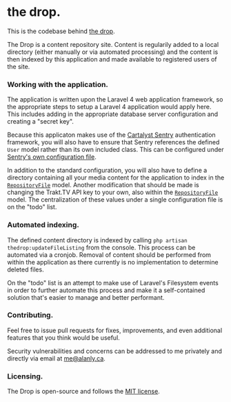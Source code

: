 # the drop.

This is the codebase behind [the drop](https://thedrop.pw/).

The Drop is a content repository site. Content is regularily added to a local directory (either manually or via automated processing) and the content is then indexed by this application and made available to registered users of the site.

### Working with the application.

The application is written upon the Laravel 4 web application framework, so the appropriate steps to setup a Laravel 4 application would apply here. This includes adding in the appropriate database server configuration and creating a "secret key".

Because this applicaton makes use of the [Cartalyst Sentry](https://github.com/cartalyst/sentry) authentication framework, you will also have to ensure that Sentry references the defined `User` model rather than its own included class. This can be configured under [Sentry's own configuration file](https://github.com/cartalyst/sentry/blob/master/src/config/config.php#L123).

In addition to the standard configuration, you will also have to define a directory containing all your media content for the application to index in the [`RepositoryFile`](https://github.com/alanly/thedrop/blob/master/app/models/RepositoryFile.php#L14) model. Another modification that should be made is changing the Trakt.TV API key to your own, also within the [`RepositoryFile`](https://github.com/alanly/thedrop/blob/master/app/models/RepositoryFile.php#L405) model. The centralization of these values under a single configuration file is on the "todo" list.

### Automated indexing.

The defined content directory is indexed by calling `php artisan thedrop:updateFileListing` from the console. This process can be automated via a cronjob. Removal of content should be performed from within the application as there currently is no implementation to determine deleted files.

On the "todo" list is an attempt to make use of Laravel's Filesystem events in order to further automate this process and make it a self-contained solution that's easier to manage and better performant.

### Contributing.

Feel free to issue pull requests for fixes, improvements, and even additional features that you think would be useful.

Security vulnerabilities and concerns can be addressed to me privately and directly via email at [me@alanly.ca](mailto:me@alanly.ca).

### Licensing.

The Drop is open-source and follows the [MIT license](http://opensource.org/licenses/MIT).